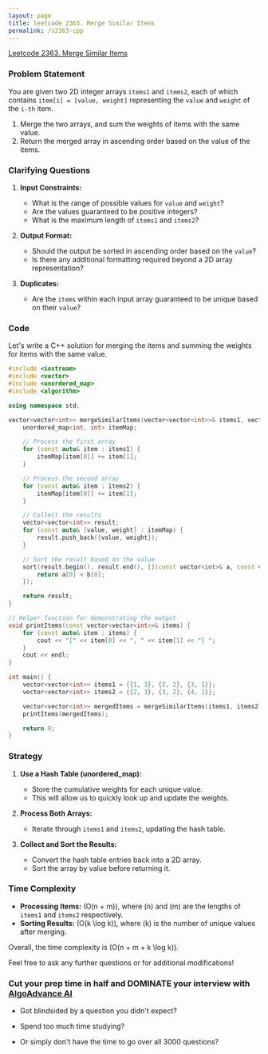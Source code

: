 ```yaml
---
layout: page
title: leetcode 2363. Merge Similar Items
permalink: /s2363-cpp
---
```

[Leetcode 2363. Merge Similar Items](https://algoadvance.github.io/algoadvance/l2363)
### Problem Statement

You are given two 2D integer arrays `items1` and `items2`, each of which contains `item[i] = [value, weight]` representing the `value` and `weight` of the `i-th` item. 

1. Merge the two arrays, and sum the weights of items with the same value.
2. Return the merged array in ascending order based on the value of the items.

### Clarifying Questions

1. **Input Constraints:**
   - What is the range of possible values for `value` and `weight`?
   - Are the values guaranteed to be positive integers?
   - What is the maximum length of `items1` and `items2`?

2. **Output Format:**
   - Should the output be sorted in ascending order based on the `value`?
   - Is there any additional formatting required beyond a 2D array representation?

3. **Duplicates:**
   - Are the `items` within each input array guaranteed to be unique based on their `value`?

### Code

Let's write a C++ solution for merging the items and summing the weights for items with the same value.

```cpp
#include <iostream>
#include <vector>
#include <unordered_map>
#include <algorithm>

using namespace std;

vector<vector<int>> mergeSimilarItems(vector<vector<int>>& items1, vector<vector<int>>& items2) {
    unordered_map<int, int> itemMap;

    // Process the first array
    for (const auto& item : items1) {
        itemMap[item[0]] += item[1];
    }

    // Process the second array
    for (const auto& item : items2) {
        itemMap[item[0]] += item[1];
    }

    // Collect the results
    vector<vector<int>> result;
    for (const auto& [value, weight] : itemMap) {
        result.push_back({value, weight});
    }

    // Sort the result based on the value
    sort(result.begin(), result.end(), [](const vector<int>& a, const vector<int>& b) {
        return a[0] < b[0];
    });

    return result;
}

// Helper function for demonstrating the output
void printItems(const vector<vector<int>>& items) {
    for (const auto& item : items) {
        cout << "[" << item[0] << ", " << item[1] << "] ";
    }
    cout << endl;
}

int main() {
    vector<vector<int>> items1 = {{1, 3}, {2, 2}, {3, 1}};
    vector<vector<int>> items2 = {{2, 3}, {3, 2}, {4, 1}};

    vector<vector<int>> mergedItems = mergeSimilarItems(items1, items2);
    printItems(mergedItems);

    return 0;
}
```

### Strategy

1. **Use a Hash Table (unordered_map):**
   - Store the cumulative weights for each unique value.
   - This will allow us to quickly look up and update the weights.

2. **Process Both Arrays:**
   - Iterate through `items1` and `items2`, updating the hash table.

3. **Collect and Sort the Results:**
   - Convert the hash table entries back into a 2D array.
   - Sort the array by value before returning it.

### Time Complexity

- **Processing Items:** \(O(n + m)\), where \(n\) and \(m\) are the lengths of `items1` and `items2` respectively.
- **Sorting Results:** \(O(k \log k)\), where \(k\) is the number of unique values after merging.
  
Overall, the time complexity is \(O(n + m + k \log k)\).

Feel free to ask any further questions or for additional modifications!


### Cut your prep time in half and DOMINATE your interview with [AlgoAdvance AI](https://algoAdvance.com)

- Got blindsided by a question you didn't expect?

- Spend too much time studying?

- Or simply don't have the time to go over all 3000 questions?

